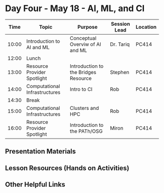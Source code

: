 
# Day Four - May 18 - AI, ML, and CI

| Time | Topic | Purpose | Session Lead | Location |
|------|-------|---------|--------------|----------|
| 10:00 | Introduction to AI and ML | Conceptual Overviw of AI and ML | Dr. Tariq | PC414 |
| 12:00 | Lunch | | | | 
| 13:00 | Resource Provider Spotlight | Introduction to the Bridges Resource | Stephen | PC414 | 
| 14:00 | Computational Infrastructures | Intro to CI | Rob | PC414 | 
| 14:30 | Break | | | | 
| 15:00 | Computational Infrastructures | Clusters and HPC | Rob | PC414 | 
| 16:00 | Resource Provider Spotlight | Introduction to the PATh/OSG | Miron | PC414 |

## Presentation Materials

## Lesson Resources (Hands on Activities)

## Other Helpful Links

